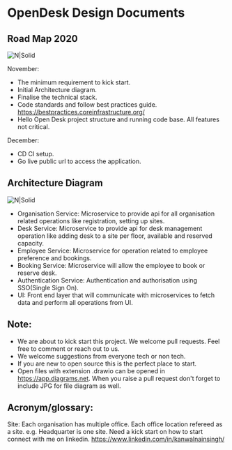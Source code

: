 # OpenDesk Design Documents

## Road Map 2020 

![N|Solid](https://raw.githubusercontent.com/kanwalnainsingh/OpenDesk/Initial_Planning/docs/main/roadmap_2020.jpg)

November: 
- The minimum requirement to kick start.
- Initial Architecture diagram.
- Finalise the technical stack.
- Code standards and follow best practices guide. https://bestpractices.coreinfrastructure.org/
- Hello Open Desk project structure and running code base. All features not critical.

December: 
- CD CI setup.
- Go live public url to access the application.

## Architecture Diagram

![N|Solid](https://raw.githubusercontent.com/kanwalnainsingh/OpenDesk/Initial_Planning/docs/main/Architecture.jpg)

- Organisation Service: Microservice to provide api for all organisation related operations like registration, setting up sites.
- Desk Service: Microservice to provide api for desk management operation like adding desk to a site per floor, available and reserved capacity.
- Employee Service: Microservice for operation related to employee preference and bookings.
- Booking Service: Microservice will allow the employee to book or reserve desk.
- Authentication Service: Authentication and authorisation using SSO(Single Sign On).   
- UI: Front end layer that will communicate with microservices to fetch data and perform all operations from UI.

## Note:
- We are about to kick start this project. We welcome pull requests. Feel free to comment or reach out to us. 
- We welcome suggestions from everyone tech or non tech.
- If you are new to open source this is the perfect place to start.
- Open files with extension .drawio can be opened in https://app.diagrams.net. When you raise a pull request don't forget to include JPG for file diagram  as well. 


## Acronym/glossary: 
Site: Each organisation has multiple office. Each office location refereed as a site. e.g. Headquarter is one site.
Need a kick start on how to start connect with me on linkedin. https://www.linkedin.com/in/kanwalnainsingh/ 
 

